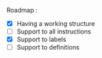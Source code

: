 Roadmap :
- [x] Having a working structure
- [ ] Support to all instructions
- [x] Support to labels
- [ ] Support to definitions
